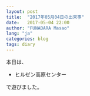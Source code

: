 ```yaml
---
layout: post
title:  "2017年05月04日の出来事"
date:   2017-05-04 22:00
author: "FUNABARA Masao"
lang: "ja"
categories: blog
tags: diary
---
```


本日は、

* ヒルゼン高原センター

で遊びました。

